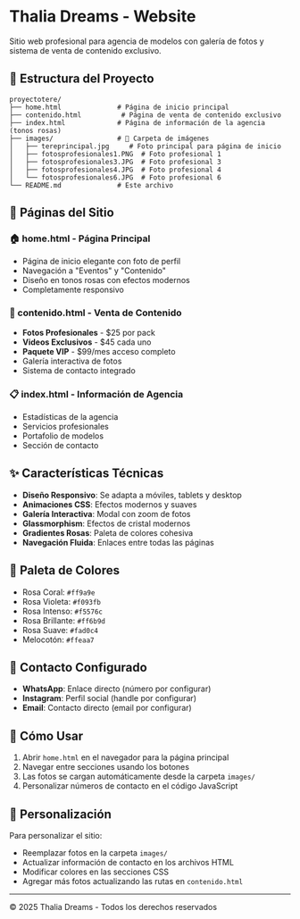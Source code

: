 # Thalia Dreams - Website

Sitio web profesional para agencia de modelos con galería de fotos y sistema de venta de contenido exclusivo.

## 📁 Estructura del Proyecto

```
proyectotere/
├── home.html              # Página de inicio principal
├── contenido.html          # Página de venta de contenido exclusivo
├── index.html             # Página de información de la agencia (tonos rosas)
├── images/                # 📸 Carpeta de imágenes
│   ├── tereprincipal.jpg     # Foto principal para página de inicio
│   ├── fotosprofesionales1.PNG  # Foto profesional 1
│   ├── fotosprofesionales3.JPG  # Foto profesional 3
│   ├── fotosprofesionales4.JPG  # Foto profesional 4
│   └── fotosprofesionales6.JPG  # Foto profesional 6
└── README.md              # Este archivo
```

## 🌟 Páginas del Sitio

### 🏠 home.html - Página Principal
- Página de inicio elegante con foto de perfil
- Navegación a "Eventos" y "Contenido"
- Diseño en tonos rosas con efectos modernos
- Completamente responsivo

### 🛒 contenido.html - Venta de Contenido
- **Fotos Profesionales** - $25 por pack
- **Videos Exclusivos** - $45 cada uno  
- **Paquete VIP** - $99/mes acceso completo
- Galería interactiva de fotos
- Sistema de contacto integrado

### 📋 index.html - Información de Agencia
- Estadísticas de la agencia
- Servicios profesionales
- Portafolio de modelos
- Sección de contacto

## ✨ Características Técnicas

- **Diseño Responsivo**: Se adapta a móviles, tablets y desktop
- **Animaciones CSS**: Efectos modernos y suaves
- **Galería Interactiva**: Modal con zoom de fotos
- **Glassmorphism**: Efectos de cristal modernos
- **Gradientes Rosas**: Paleta de colores cohesiva
- **Navegación Fluida**: Enlaces entre todas las páginas

## 🎨 Paleta de Colores

- Rosa Coral: `#ff9a9e`
- Rosa Violeta: `#f093fb` 
- Rosa Intenso: `#f5576c`
- Rosa Brillante: `#ff6b9d`
- Rosa Suave: `#fad0c4`
- Melocotón: `#ffeaa7`

## 📱 Contacto Configurado

- **WhatsApp**: Enlace directo (número por configurar)
- **Instagram**: Perfil social (handle por configurar)
- **Email**: Contacto directo (email por configurar)

## 🚀 Cómo Usar

1. Abrir `home.html` en el navegador para la página principal
2. Navegar entre secciones usando los botones
3. Las fotos se cargan automáticamente desde la carpeta `images/`
4. Personalizar números de contacto en el código JavaScript

## 🔧 Personalización

Para personalizar el sitio:
- Reemplazar fotos en la carpeta `images/`
- Actualizar información de contacto en los archivos HTML
- Modificar colores en las secciones CSS
- Agregar más fotos actualizando las rutas en `contenido.html`

---
© 2025 Thalia Dreams - Todos los derechos reservados
